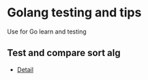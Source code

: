 # Golang testing and tips
Use for Go learn and testing

## Test and compare sort alg
* [Detail](/testing-go/sorting-alg/)

